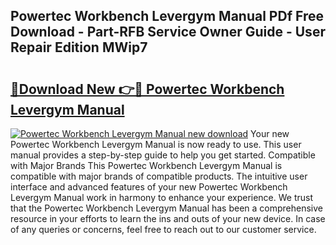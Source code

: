 ## Powertec Workbench Levergym Manual PDf Free Download - Part-RFB Service Owner Guide - User Repair Edition MWip7

# <h2><a href="http://cf1243.oget.top/?id=Powertec+Workbench+Levergym+Manual">🔗Download New 👉🔴 Powertec Workbench Levergym Manual</a></h2>

[![Powertec Workbench Levergym Manual new download](https://i.imgur.com/5g1atiW.png)](http://cf1243.oget.top/?id=Powertec+Workbench+Levergym+Manual)
Your new Powertec Workbench Levergym Manual is now ready to use. This user manual provides a step-by-step guide to help you get started. Compatible with Major Brands This Powertec Workbench Levergym Manual is compatible with major brands of compatible products. The intuitive user interface and advanced features of your new Powertec Workbench Levergym Manual work in harmony to enhance your experience. We trust that the Powertec Workbench Levergym Manual has been a comprehensive resource in your efforts to learn the ins and outs of your new device. In case of any queries or concerns, feel free to reach out to our customer service.
